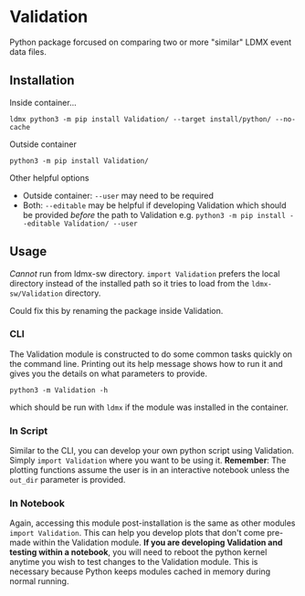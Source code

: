 # Validation

Python package forcused on comparing two or more "similar" LDMX event data files.

## Installation
Inside container...
```
ldmx python3 -m pip install Validation/ --target install/python/ --no-cache
```
Outside container
```
python3 -m pip install Validation/
```

Other helpful options
- Outside container: `--user` may need to be required
- Both: `--editable` may be helpful if developing Validation which should be provided _before_ the path to Validation
  e.g. `python3 -m pip install --editable Validation/ --user`

## Usage
_Cannot_ run from ldmx-sw directory. `import Validation` prefers
the local directory instead of the installed path so it tries to
load from the `ldmx-sw/Validation` directory.

Could fix this by renaming the package inside Validation.

### CLI
The Validation module is constructed to do some common tasks quickly on the command line.
Printing out its help message shows how to run it and gives you the details on what
parameters to provide.
```
python3 -m Validation -h
```
which should be run with `ldmx` if the module was installed in the container.

### In Script
Similar to the CLI, you can develop your own python script using Validation.
Simply `import Validation` where you want to be using it.
**Remember**: The plotting functions assume the user is in an interactive notebook
unless the `out_dir` parameter is provided.

### In Notebook
Again, accessing this module post-installation is the same as other modules `import Validation`.
This can help you develop plots that don't come pre-made within the Validation module.
**If you are developing Validation and testing within a notebook**, you will need to reboot
the python kernel anytime you wish to test changes to the Validation module. This is necessary
because Python keeps modules cached in memory during normal running.
